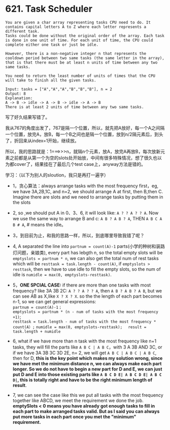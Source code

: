 # 621. Task Scheduler
```
You are given a char array representing tasks CPU need to do. It contains capital letters A to Z where each letter represents a different task. 
Tasks could be done without the original order of the array. Each task is done in one unit of time. For each unit of time, the CPU could complete either one task or just be idle.

However, there is a non-negative integer n that represents the cooldown period between two same tasks (the same letter in the array), that is that there must be at least n units of time between any two same tasks.

You need to return the least number of units of times that the CPU will take to finish all the given tasks.

Input: tasks = ["A","A","A","B","B","B"], n = 2
Output: 8
Explanation: 
A -> B -> idle -> A -> B -> idle -> A -> B
There is at least 2 units of time between any two same tasks.
```

写了好久结果写错了。

我从767的角度出发了，767是隔一个位置，所以，就先把A放好，每一个A之间隔一个位置，放完A，放B，每一个B之间也是隔一个位置，放到n/2隔元素后，到头了，折回来从index=1开始，继续放。

所以，我的思路就是：1===>>>n，就隔n个元素，放A，放完A再放B，每次放新元素之前都是从第一个为空的slots处开始放，中间有很多特殊情况，想了很久也以为都cover了，结果挂在了最后几个test case上，anyway方法是错的。

学习：（以下为别人的sloution，我只是再打一遍字）

* 1，贪心算法：always arrange tasks with the most frequency first，eg, we have 3A,2B,1C, and n=2, we should arrange A at first, then B,then C. Imagine there are slots and we need to arrange tasks by putting them in the slots

* 2, so ,we should put A in 0、3、6, it will look like: `A ? ? A ? ? A`. Now we use the same way to arrange B and c: `A B ? A B ? A`, THEN `A B C A B # A`, # means the idle。

* 3，到目前为止，和我的思路一样，所以，到底哪里导致我错了呢？

* 4, A separated the line into `partnum = count(A)-1` parts(小学的种树和装路灯问题，亲娘类), every part has lebgth n, so the total empty slots will be `emptyslots = partnum * n`, we can also get the total num of rest tasks which will be `resttask = task.length - count(A)`, if `emptyslots > resttask`, then we have to use idle to fill the empty slots, so the num of idle is `numidle = max(0, emptyslots-resttask)`.

* 5，**ONE SPCIAL CASE:** if there are more than one tasks with most frequency? like 3A 3B 2C: `A ? ? A ? ? A`, then `A B ? A B ? A B`, but we can see AB as X,like `X ? X ? X`. so the the length of each part becomes n-1, so we can get general expressions:  
`partnum = count(A)-1；`  
`emptyslots = partnum * (n - num of tasks with the most frequency +1)`;  
`resttask = task.length - num of tasks with the most frequency * count(A）;`
`numidle = max(0, emptyslots-resttask);  `
`result = task.length + numidle`


* 6, what if we have more than n task with the most frequency like n+1 tasks, they will fill the parts like `A B C | A B C`，with 3 A 3B AND 3C, or if we have 3A 3B 3C 3D 2E, n= 2, we will get `A B C | A B C | A B C`, then for D, **this is the key point which makes my solution wrong, since we have met the minimum distance n, we can always make each part longer. So we do not have to begin a new part for D and E, we can just put D and E into those existing parts like `A B C D E| A B C D E| A B C D|`, this is totally right and have to be the right minimum length of result**. 

* 7, we can see the case like this we put all tasks with the most frequency together like ABCD, we meet the requirement we done the job. **emptySlots < 0 means you have already got enough tasks to fill in each part to make arranged tasks valid. But as I said you can always put more tasks in each part once you met the "minimum" requirement.**

